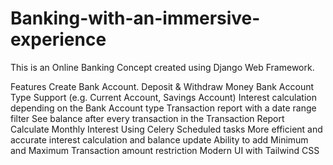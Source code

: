 # Banking-with-an-immersive-experience
This is an Online Banking Concept created using Django Web Framework.

Features
Create Bank Account.
Deposit & Withdraw Money
Bank Account Type Support (e.g. Current Account, Savings Account)
Interest calculation depending on the Bank Account type
Transaction report with a date range filter
See balance after every transaction in the Transaction Report
Calculate Monthly Interest Using Celery Scheduled tasks
More efficient and accurate interest calculation and balance update
Ability to add Minimum and Maximum Transaction amount restriction
Modern UI with Tailwind CSS
